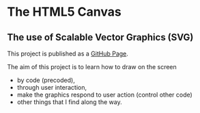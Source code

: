 # The HTML5 Canvas

## The use of Scalable Vector Graphics (SVG)

This project is published as a [GitHub Page](https://abonello.github.io/CanvasExplore/).

The aim of this project is to learn how to draw on the screen
* by code (precoded),
* through user interaction,
* make the graphics respond to user action (control other code)
* other things that I find along the way.